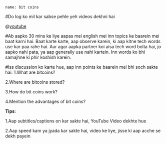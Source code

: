 ```ngMeta
name: bit coins
```

#Do log ko mil kar sabse pehle yeh videos dekhni hai


@[youtube](Um63OQz3bjo)

#Ab aapko 30 mins ke liye aapas mei english mei inn topics ke baarein mei baat karni hai.
Baat karte karte, aap observe karein, ki aap kitne tech words use kar paa rahe hai.
Aur agar aapka partner koi aisa tech word bolta hai, jo aapko nahi pata, ya aap generally use nahi kartein. Inn words ko bhi samajhne ki phir koshish karein.

#Iss discussion ko karte hue, aap inn points ke baarein mei bhi soch sakte hai:
1.What are bitcoins?

2.Where are bitcoins stored?

3.How do bit coins work?

4.Mention the advantages of bit coins?

**Tips**:


1.Aap subtitles/captions on kar sakte hai, YouTube Video dekhte hue

2.Aap speed kam ya jyada kar sakte hai, video ke liye, jisse ki aap acche se dekh payein




